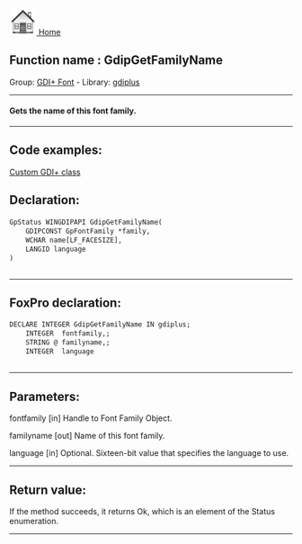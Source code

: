 [<img src="../../images/home.png"> Home ](https://github.com/VFPX/Win32API)  

## Function name : GdipGetFamilyName
Group: [GDI+ Font](../../functions_group.md#GDIplus_Font)  -  Library: [gdiplus](../../Libraries.md#gdiplus)  
***  


#### Gets the name of this font family.
***  


## Code examples:
[Custom GDI+ class](../../samples/sample_450.md)  

## Declaration:
```foxpro  
GpStatus WINGDIPAPI GdipGetFamilyName(
	GDIPCONST GpFontFamily *family,
	WCHAR name[LF_FACESIZE],
	LANGID language
)
  
```  
***  


## FoxPro declaration:
```foxpro  
DECLARE INTEGER GdipGetFamilyName IN gdiplus;
	INTEGER  fontfamily,;
	STRING @ familyname,;
	INTEGER  language
  
```  
***  


## Parameters:
fontfamily
[in] Handle to Font Family Object.

familyname
[out] Name of this font family. 

language
[in] Optional. Sixteen-bit value that specifies the language to use.   
***  


## Return value:
If the method succeeds, it returns Ok, which is an element of the Status enumeration.  
***  

